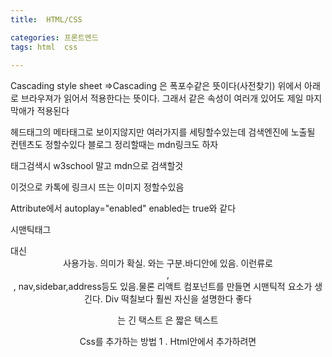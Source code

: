 ```yaml
---
title:  HTML/CSS

categories: 프론트엔드 
tags: html  css
 
---
```


  
  
   
Cascading style sheet =>Cascading 은 폭포수같은 뜻이다(사전찾기) 위에서 아래로 브라우져가 읽어서 적용한다는 뜻이다. 그래서 같은 속성이 여러개 있어도 제일 마지막애가 적용된다  
  
헤드태그의 메타태그로 보이지않지만 여러가지를 세팅할수있는데 검색엔진에 노출될 컨텐츠도 정할수있다 블로그 정리할때는 mdn링크도 하자  
  
태그검색시 w3school 말고 mdn으로 검색할것  
  
  
  
<meta property="og:image" content="~~">  
  
이것으로 카톡에 링크시 뜨는 이미지 정할수있음  
  
  
Attribute에서 autoplay="enabled" enabled는 true와 같다  
  
  
시맨틱태그 <div id=header> 대신 <header> 사용가능. 의미가 확실. <head>와는 구분.바디안에 있음. 이런류로 <main>, <footer>, nav,sidebar,address등도 있음.물론 리액트 컴포넌트를 만들면 시맨틱적 요소가 생긴다. Div 떡칠보다 훨씬 자신을 설명한다 좋다  
  
<p>는 긴 택스트 <span>은 짧은 텍스트  
  
Css를 추가하는 방법 1 . Html안에서 추가하려면 <style>태그안에 css를 작성한다 internal cas 2. 외부 css를 link태그로 연결한다 external css  
  
태그는 block과 inline 두타입으로 나뉘는데 블록은 줄이 넘어가고 옆에 위치하지 않는다. Div나 p같은 박스들이 보통 블록이다  
\  
  
display 속성으로 블록 인라인 설정할수있는데 인라인은 width height등을 가질수옶다. 그래서 div를 inline으로 바꿔보면 사라진다  
  
  
Margin: 위 오 아 왼 시계방향  
  
  
  
Collapsing margin 정리  
  
  
  
마진은 보더의 바깥쪽 공간 패딩은 보더 안쪽이다 패딩에 의해 부모바깥으로 빠져나갈수도 이ㅛ다  
  
  
Css에서 * {속성} 이렇게하면 모든 태그에 적용  
  
인라인은 마진을 좌우로만 가질수이ㅛ다 패딩은 상하좌우가능  
  
  
Css 클래스 여러개 가능 class="abc def" 띄어쓰기로 여러개. 중복된 css코드 뽑아낼때 유용  
  
display: inline-block; 블록이면서 가로로 배열.하지만 비추. 걍 flex쓰자  
  
  
height:100vh; viewport height 화면 크기의 100배  
  
  
display:fixed;를 하면 스크롤해도 따라다닌다. 단 fixed가 아닐때 위치한 자리에 계속 있는다. 그리고 fixed에서 position을 변경하면 위치가 움직이는데 이 경우에 움직이는 녀석은 zlayer가 위로 올라온다. Fixed에서 top left등을 변경하면 화면상의 절대위치가 된다 relative에서 움직이면 처음위치에 대한 상대위치가 된다 absolute는 relative한 부모의 기준에서 움직이며 부모를 쭉타고가도 relative가 없으면(있으면 가장 먼저만나는거) body기준으로 움직인다. 요부분들 책으로 잘정리할것  
  
  
span:nth-child(3n+2){} 이런걸 pseudo selector라고 한다  
  
  
div p span {...} div안의 p안의 span에만 스타일 적용. 부모를 얼마든지 쓸수있다  
  
  
Combinator. div>span {...} div의 자손이 아닌 자식인 span에게 스타일 적용. p+span {...} p와 같은 위상의 바로뒤에있는형제에게 스타일 적용. 같은위상이되 안붙어있다면 p~span {...}  
  
  
Attribute selector. Input:required {...} Input[type="password"] {...} Input[placeholder~="name"] {...} 이거는 플레이스홀더중 name이 들어가는 애들(firstname이라덙) 이런류가 많으니 무언가 필요하다 싶으면 mdn을 찾아보자  
  
  
Css state=> active(클릭) hover focus(키보드클릭) 시 스타일  
  
  
  
  
focus-within은 자식이 포커스되었을때 부모가 바뀌는것. 폼이 있고 그안에 텍스트박스가 있을때라던지. 반대도 가능하다 form:hover input {…} 폼에 호버되면 인풋이 변한다. form:hover input:focus {…} 이거는 조건이 둘다 맞아야함  
  
  
수도 셀럭터는 더 있다 input::placeholder {…} 플레이스홀더 수정. 땡땡으로 여러개 있음 퍼스트 레터라던지  
  
  
Css custom property => css 변수  
  
  
Css transition. transition: 바꿀것(전부면 all, 예를들어 background-color) 5s(시간) ease; 이런식이고 transition은 요소에 넣어야하고 요소:hover 이런곳에는 넣지않도록 한다. 여러 요소를 바꿀거면 콤마로 연결한다  
  
  
Css Transformation으로 위치나 크기 회전등을 할수있다. Translate등으로 위치를 바꿔도 block의 박스정보는 바뀌지 않는다. 예를들어 옆에 박스가 밀린다거나하는 현상이 없으며 보여지는 픽셀만 달라지는 덧이다  
  
  
Css animation은 transition과 달리 이벤트 없이도 움직이는거고 쓰는법은 찾아보자  
  
Html 작성시 !를 치면 자동완성으로 기본폼을 작성할수있다  
  
  
Html에서 스크립트는 바디의 마지막에 넣도록 한다. 그래야 위에넣은것들이 변환이 되니까  
  
  
폰트패밀리 자동완성을 보면 쓸만한게 많음 애플꺼 이쁨 여러폰트가 있는데 앞에서부터 없으면 다음꺼 이런식으로 적용됨  
  
구글폰트에 쓸만한거 많음  
  
6.5 Statusbar css에서 후반부에 센터에 배치하는 css hack소개한다. 꼭 알아서 블로그에도 정리하자 포스트 상단 헤더 배치에서 고생했던거같은게 나온다  
  
  
  
#inputform input {…} 인풋폼클래스인 개체의 자식인 인풋에 적용  
  
  
Border-bottom 으로 아래만 선긋기  
  
  
input:not(h1) {…} 이런식으로 not을 이용해 예외를 깔끔히 처리. 문법은 다시 검색  
  
  
input[type="submit"] {….} 처럼 속성으로 구체화 가능  
  
  
form에서 action에 html파일 적으면 서밋때 이동하고 method는 겟이나 포스트이다  
  
  
https://m.blog.naver.com/byk5913/221697651280  
![]({{ site.url }}{{ site.baseurl }}/assets/images/606e8d07c0af18c736c272a592038742/dthumb-phinf.pstatic.net.jpg)이미지 썸네일 삭제  
  
**[ CSS Flex ] 7. order / flex-grow**  
Flex items를 위한 속성입니다.HTMLCSSHTMLCSS   
m.blog.naver.com  
  
  
   
선택자 / 스타일 속성 / 스타일 값  
h1 {  
    color : red;  
}  
  
  
*** 전체 선택자** : body보다 넓은 개념  
  
**- Pseudo-class selector**  
:로 확장하는걸 가상클래스 선택자라고 한다.  
  
**- Pseudo-element selector**  
::은 가상요소선택자라고 한다.  
  
**# 아이디 선택자**  
  
**. 클래스 선택자**  
=> 여러개 사용이 가능하다  
<h1 class="aaa bbb">  
  
  
**기본 속성 선택자**  
input[type=text] {  
    background: red;  
}  
  
=> 대괄호안에 속성과 값을 넣어 한정시킬 수 있다.  
  
**후손 선택자**  
말 그대로 자식을 포함해서 더 후손까지 적용시킬 수 있다.  
  
선택자A 선택자B  
=> A의 후손에 위차하는 선택자 B를 선택함  
#header h1 {  
    color:blue;  
}  
  
// 아이디가 header인 태그의 후손인 h1 선택  
  
  
**자손 선택자**  
선택자A > 선택자B  
=> 바로 아래 자손만 적용시킨다.  
  
**동위 선택자**  
선택자A + 선택자B  
=> 바로 뒤에 있는 동위 태그  
  
선택자A ~ 선택자B  
=> 뒤에 위치하는 동위 태그  
  
**반응선택자**  
:active  
:hover  
  
**상태선택자**  
:checked  
:focus  
:enabled  
:disabled  
  
  
**구조선택자**  
유용한 기능이다.  
li:nth-child(2n+1)  
  
<li> 중 저 수열에 해당하는 애들만 적용된다.  
<li>의 자식중이 아니라 <li> 중이라는것을 주의  
   
